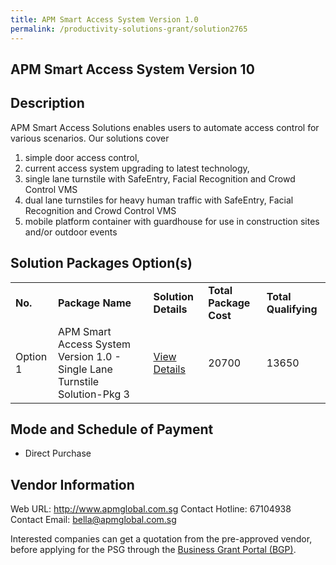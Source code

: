 ```yaml
---
title: APM Smart Access System Version 1.0
permalink: /productivity-solutions-grant/solution2765
---
```


## APM Smart Access System Version 10

## Description

APM Smart Access Solutions enables users to automate access control for various scenarios. Our solutions cover 
1)	simple door access control, 
2)	current access system upgrading to latest technology,  
3)	single lane turnstile with SafeEntry, Facial Recognition and Crowd Control VMS
4)	dual lane turnstiles for heavy human traffic with SafeEntry, Facial Recognition and Crowd Control VMS
5)	mobile platform container with guardhouse for use in construction sites and/or outdoor events

## Solution Packages Option(s)

<table>
<tr>
<td><b>No.</b></td>
<td><b>Package Name</b></td>
<td><b>Solution Details</b></td>
<td><b>Total Package Cost</b></td>
<td><b>Total Qualifying</b></td>
</tr>
<tr>
<td>Option 1</td>
<td>APM Smart Access System Version 1.0 - Single Lane Turnstile Solution-Pkg 3</td>
<td><a href='https://www.gobusiness.gov.sg/images/psg/APM_Global_20210292_Desensitised_Annex_3_Part_3.pdf'>View Details</a></td>
<td>20700</td>
<td>13650</td>
</tr>
</table>

## Mode and Schedule of Payment

 - Direct Purchase

## Vendor Information

 Web URL: http://www.apmglobal.com.sg 
Contact Hotline: 67104938 
Contact Email: bella@apmglobal.com.sg 


Interested companies can get a quotation from the pre-approved vendor, before applying for the PSG through the <a href='https://www.businessgrants.gov.sg/'>Business Grant Portal (BGP)</a>.
